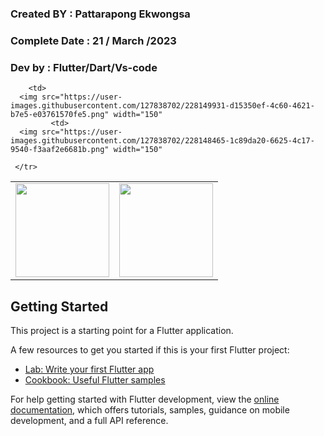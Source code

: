 ### Created BY : Pattarapong Ekwongsa

### Complete Date : 21 / March /2023

### Dev by : Flutter/Dart/Vs-code



<table>
    <tr>
         <td>
<img src="https://user-images.githubusercontent.com/127838702/228150899-e4698bb0-5632-4b19-a520-3b93b814cdd8.png" width="150">
      </td>
          <td>
<img src="https://user-images.githubusercontent.com/127838702/228148448-7becee58-595b-4df7-9c39-b9aa1415f352.png" width="150">
      </td>
      
        <td>
      <img src="https://user-images.githubusercontent.com/127838702/228149931-d15350ef-4c60-4621-b7e5-e03761570fe5.png" width="150"
             <td>
      <img src="https://user-images.githubusercontent.com/127838702/228148465-1c89da20-6625-4c17-9540-f3aaf2e6681b.png" width="150"
       
     </tr>
   </table>



## Getting Started

This project is a starting point for a Flutter application.

A few resources to get you started if this is your first Flutter project:

- [Lab: Write your first Flutter app](https://docs.flutter.dev/get-started/codelab)
- [Cookbook: Useful Flutter samples](https://docs.flutter.dev/cookbook)

For help getting started with Flutter development, view the
[online documentation](https://docs.flutter.dev/), which offers tutorials,
samples, guidance on mobile development, and a full API reference.
